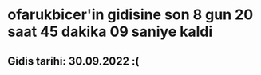 # ofarukbicer'in gidisine son 8 gun 20 saat 45 dakika 09 saniye kaldi

## Gidis tarihi: 30.09.2022 :(